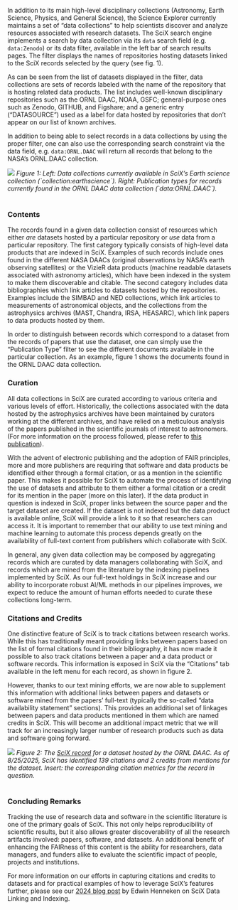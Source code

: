 In addition to its main high-level disciplinary collections (Astronomy, Earth Science, Physics, and General Science), the Science Explorer currently maintains a set of “data collections” to help scientists discover and analyze resources associated with research datasets. The SciX search engine implements a search by data collection via its `data` search field (e.g. `data:Zenodo`) or its data filter, available in the left bar of search results pages. The filter displays the names of repositories hosting datasets linked to the SciX records selected by the query (see fig. 1).

As can be seen from the list of datasets displayed in the filter, data collections are sets of records labeled with the name of the repository that is hosting related data products. The list includes well-known disciplinary repositories such as the ORNL DAAC, NOAA, GSFC; general-purpose ones such as Zenodo, GITHUB, and Figshare; and a generic entry (“DATASOURCE”) used as a label for data hosted by repositories that don’t appear on our list of known archives.

In addition to being able to select records in a data collections by using the proper filter, one can also use the corresponding search constraint via the data field, e.g. `data:ORNL.DAAC` will return all records that belong to the NASA’s ORNL.DAAC collection.

<div class="text-center">
    <img class="img-thumbnail" src="{{ site.baseurl }}/blog/images/scixdatacollections1.png" />
<em>
Figure 1: Left: Data collections currently available in SciX’s Earth science collection (`collection:earthscience`). Right: Publication types for records currently found in the ORNL DAAC data collection (`data:ORNL.DAAC`).
</em>
</div>
<br>

### Contents

The records found in a given data collection consist of resources which either *are* datasets hosted by a particular repository or *use* data from a particular repository. The first category typically consists of high-level data products that are indexed in SciX. Examples of such records include ones found in the different NASA DAACs (original observations by NASA’s earth observing satellites) or the VizieR data products (machine readable datasets associated with astronomy articles), which have been indexed in the system to make them discoverable and citable. The second category includes data bibliographies which link articles to datasets hosted by the repositories. Examples include the SIMBAD and NED collections, which link articles to measurements of astronomical objects, and the collections from the astrophysics archives (MAST, Chandra, IRSA, HEASARC), which link papers to data products hosted by them.

In order to distinguish between records which correspond to a dataset from the records of papers that use the dataset, one can simply use the “Publication Type” filter to see the different documents available in the particular collection. As an example, figure 1 shows the documents found in the ORNL DAAC data collection.

### Curation

All data collections in SciX are curated according to various criteria and various levels of effort. Historically, the collections associated with the data hosted by the astrophysics archives have been maintained by curators working at the different archives, and have relied on a meticulous analysis of the papers published in the scientific journals of interest to astronomers. (For more information on the process followed, please refer to [this publication](https://scixplorer.org/abs/2024OJAp....7E..85O/abstract)).

With the advent of electronic publishing and the adoption of FAIR principles, more and more publishers are requiring that software and data products be identified either through a formal citation, or as a mention in the scientific paper. This makes it possible for SciX to automate the process of identifying the use of datasets and attribute to them either a formal citation or a credit for its mention in the paper (more on this later). If the data product in question is indexed in SciX, proper links between the source paper and the target dataset are created. If the dataset is not indexed but the data product is available online, SciX will provide a link to it so that researchers can access it. It is important to remember that our ability to use text mining and machine learning to automate this process depends greatly on the availability of full-text content from publishers which collaborate with SciX.

In general, any given data collection may be composed by aggregating records which are curated by data managers collaborating with SciX, and records which are mined from the literature by the indexing pipelines implemented by SciX. As our full-text holdings in SciX increase and our ability to incorporate robust AI/ML methods in our pipelines improves, we expect to reduce the amount of human efforts needed to curate these collections long-term.

### Citations and Credits

One distinctive feature of SciX is to track citations between research works. While this has traditionally meant providing links between papers based on the list of formal citations found in their bibliography, it has now made it possible to also track citations between a paper and a data product or software records. This information is exposed in SciX via the “Citations” tab available in the left menu for each record, as shown in figure 2.

However, thanks to our text mining efforts, we are now able to supplement this information with additional links between papers and datasets or software mined from the papers’ full-text (typically the so-called “data availability statement” sections). This provides an additional set of linkages between papers and data products mentioned in them which are named credits in SciX. This will become an additional impact metric that we will track for an increasingly larger number of research products such as data and software going forward.

<div class="text-center">
    <img class="img-thumbnail" src="{{ site.baseurl }}/blog/images/scixdatacollections2.png" />
<em>
Figure 2: The <a href="https://scixplorer.org/abs/2016ornl.data.1328T/abstract">SciX record</a> for a dataset hosted by the ORNL DAAC. As of 8/25/2025, SciX has identified 139 citations and 2 credits from mentions for the dataset. Insert: the corresponding citation metrics for the record in question.
</em>
</div>
<br>

### Concluding Remarks

Tracking the use of research data and software in the scientific literature is one of the primary goals of SciX. This not only helps reproducibility of scientific results, but it also allows greater discoverability of all the research artifacts involved: papers, software, and datasets. An additional benefit of enhancing the FAIRness of this content is the ability for researchers, data managers, and funders alike to evaluate the scientific impact of people, projects and institutions.

For more information on our efforts in capturing citations and credits to datasets and for practical examples of how to leverage SciX’s features further, please see our [2024 blog post](data-linking-III) by Edwin Henneken on SciX Data Linking and Indexing.
